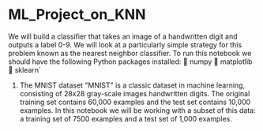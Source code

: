 # ML_Project_on_KNN

We will build a classifier that takes an image of a handwritten digit and outputs a label 0-9. We will look at a 
particularly simple strategy for this problem known as the nearest neighbor classifier. 
To run this notebook we should have the following Python packages installed: 
 numpy 
 matplotlib 
 sklearn` 
1. The MNIST dataset 
"MNIST" is a classic dataset in machine learning, consisting of 28x28 gray-scale images handwritten digits. 
The original training set contains 60,000 examples and the test set contains 10,000 examples. In this 
notebook we will be working with a subset of this data: a training set of 7500 examples and a test set of 
1,000 examples. 
